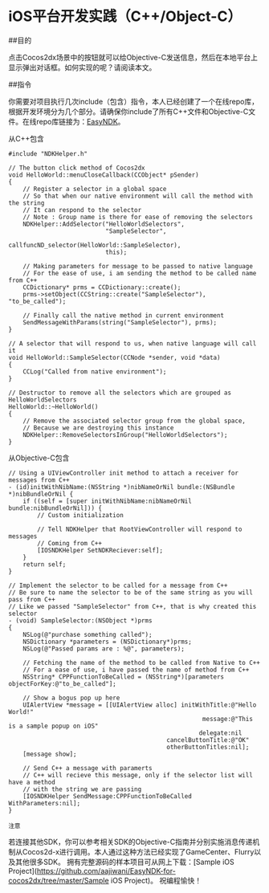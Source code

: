 iOS平台开发实践（C++/Object-C）
===

##目的

点击Cocos2dx场景中的按钮就可以给Objective-C发送信息，然后在本地平台上显示弹出对话框。如何实现的呢？请阅读本文。

##指令

你需要对项目执行几次include（包含）指令，本人已经创建了一个在线repo库，根据开发环境分为几个部分。请确保你include了所有C++文件和Objective-C文件。在线repo库链接为：[EasyNDK](https://github.com/aajiwani/EasyNDK-for-cocos2dx)。

从C++包含

```#include "NDKHelper.h" // The button click method of Cocos2dxvoid HelloWorld::menuCloseCallback(CCObject* pSender){    // Register a selector in a global space    // So that when our native environment will call the method with the string    // It can respond to the selector    // Note : Group name is there for ease of removing the selectors    NDKHelper::AddSelector("HelloWorldSelectors",                           "SampleSelector",                           callfuncND_selector(HelloWorld::SampleSelector),                           this);    // Making parameters for message to be passed to native language    // For the ease of use, i am sending the method to be called name from C++    CCDictionary* prms = CCDictionary::create();    prms->setObject(CCString::create("SampleSelector"), "to_be_called");    // Finally call the native method in current environment    SendMessageWithParams(string("SampleSelector"), prms);}// A selector that will respond to us, when native language will call itvoid HelloWorld::SampleSelector(CCNode *sender, void *data){    CCLog("Called from native environment");}// Destructor to remove all the selectors which are grouped as HelloWorldSelectorsHelloWorld::~HelloWorld(){    // Remove the associated selector group from the global space,    // Because we are destroying this instance    NDKHelper::RemoveSelectorsInGroup("HelloWorldSelectors");}
```从Objective-C包含
```// Using a UIViewController init method to attach a receiver for messages from C++- (id)initWithNibName:(NSString *)nibNameOrNil bundle:(NSBundle *)nibBundleOrNil {    if ((self = [super initWithNibName:nibNameOrNil bundle:nibBundleOrNil])) {        // Custom initialization        // Tell NDKHelper that RootViewController will respond to messages        // Coming from C++        [IOSNDKHelper SetNDKReciever:self];    }    return self;}// Implement the selector to be called for a message from C++// Be sure to name the selector to be of the same string as you will pass from C++// Like we passed "SampleSelector" from C++, that is why created this selector- (void) SampleSelector:(NSObject *)prms{    NSLog(@"purchase something called");    NSDictionary *parameters = (NSDictionary*)prms;    NSLog(@"Passed params are : %@", parameters);    // Fetching the name of the method to be called from Native to C++    // For a ease of use, i have passed the name of method from C++    NSString* CPPFunctionToBeCalled = (NSString*)[parameters objectForKey:@"to_be_called"];    // Show a bogus pop up here    UIAlertView *message = [[UIAlertView alloc] initWithTitle:@"Hello World!"                                                       message:@"This is a sample popup on iOS"                                                      delegate:nil                                            cancelButtonTitle:@"OK"                                             otherButtonTitles:nil];    [message show];    // Send C++ a message with paramerts    // C++ will recieve this message, only if the selector list will have a method    // with the string we are passing    [IOSNDKHelper SendMessage:CPPFunctionToBeCalled WithParameters:nil];}```
`注意`
若连接其他SDK，你可以参考相关SDK的Objective-C指南并分别实施消息传递机制从Cocos2d-x进行调用。本人通过这种方法已经实现了GameCenter、Flurry以及其他很多SDK。拥有完整源码的样本项目可从网上下载：[Sample iOS Project](https://github.com/aajiwani/EasyNDK-for-cocos2dx/tree/master/Sample iOS Project)。祝编程愉快！